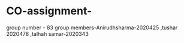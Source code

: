 # CO-assignment-

group number - 83
group members-Anirudhsharma-2020425 ,tushar 2020478 ,talhah samar-2020343